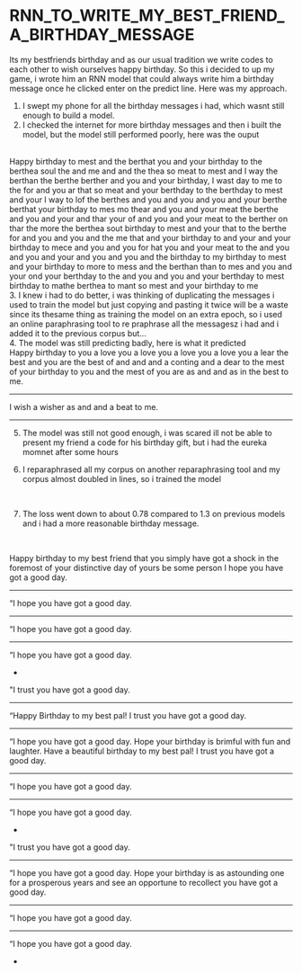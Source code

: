 # RNN_TO_WRITE_MY_BEST_FRIEND_A_BIRTHDAY_MESSAGE
Its my bestfriends birthday and as our usual tradition we write codes to each other to wish ourselves happy birthday. 
So this i decided to up my game, i wrote him an RNN model that could always write him a birthday message once he clicked enter on the predict line.
Here was my approach.
<br>
1. I swept my phone for all the birthday messages i had, which wasnt still enough to build a model.
2. I checked the internet for more birthday messages and then i built the model, but the model still performed poorly, here was the ouput
<br>
Happy birthday to mest and the berthat you and your birthday to the berthea soul the and me and and the thea so meat to mest and I way the berthan the berthe berther and you and your birthday, I wast day to me to the for and you ar that so meat and your berthday to the berthday to mest and your I way to lof the berthes and you and you and you and your berthe berthat your birthday to mes mo thear and you and your meat the berthe and you and your and thar your of and you and your meat to the berther on thar the more the berthea sout birthday to mest and your that to the berthe for and you and you and the me that and your birthday to and your and your birthday to mece and you and you for hat you and your meat to the and you and you and your and you and you and the birthday to my birthday to mest and your birthday to more to mess and the berthan than to mes and you and your ond your berthday to the and you and you and your berthday to mest birthday to mathe berthea to mant so mest and your birthday to me
<br>
3. I knew i had to do better, i was thinking of duplicating the messages i used to train the model but just copying and pasting it 
twice will be a waste since its thesame thing as training the model on an extra epoch, so i used an online paraphrasing tool to
re praphrase all the messagesz i had and i added it to the previous corpus but...
<br>
4. The model was still predicting badly, here is what it predicted
<br>
Happy birthday to you a love you a love you a love you a love you a lear the best and you are the best of and and and a conting and a dear to the mest of your birthday to you and the mest of you are as and and as in the best to me. 

- - - - - - - - - - - - - - - - - - - - - - - - - - - - - - - - - - - - - - - - - - - - - - - - - - - - - - - - - - - - - - - - - - - - - - - - - - - - - - - - - - - - - - - - - - - - - - - - - - - - - - - - - - - - - - - - - - - - - - - - - - - - - - - - - - - - - - - - - - - - - - - - - - - - - - - - - 

I wish a wisher as and and a beat to me. 

- - - - - - - - - - - - - - - - - - - - - - - - - - - - - - - - - - - - - - - - - - - - - - - - - - - - - - - - - - - - - - - - - - - - - - - - - - - - - - - - - - - - - - - - - - - - - - - - - - - - - - - - - - - - - - - - - - - - - - - - - - - - - - - - - - - - - - - - - - - - - - - - - - - - - - - - - - - - - - - - - - - -
5. The model was still not good enough, i was scared ill not be able to present my friend a code for his birthday gift, but i had the eureka momnet after some hours

6. I reparaphrased all my corpus on another reparaphrasing tool and my corpus almost doubled in lines, so i trained the model

<br>

7. The loss went down to about 0.78 compared to 1.3 on previous models and i had a more reasonable birthday message.
<br>

Happy birthday to my best friend that you simply have got a shock in the foremost of your distinctive day of yours be some person I hope you have got a good day.
- - - - - - -
“I hope you have got a good day.

- - - - - - -
“I hope you have got a good day.
- - - - - - -
“I hope you have got a good day. 

- 

"I trust you have got a good day.

- - - - - - -
“Happy Birthday to my best pal! I trust you have got a good day.

- - - - - - -
“I hope you have got a good day. Hope your birthday is brimful with fun and laughter. Have a beautiful birthday to my best pal! I trust you have got a good day.
- - - - - - -
“I hope you have got a good day.

- - - - - - -
“I hope you have got a good day.

-

"I trust you have got a good day.

- - - - - - -
“I hope you have got a good day. Hope your birthday is as astounding one for a prosperous years and see an opportune to recollect you have got a good day. 

- - - - - - - - -
“I hope you have got a good day.

- - - - - - -
“I hope you have got a good day.

-

